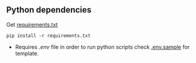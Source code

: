 ## Python dependencies

Get [requirements.txt](./requirements.txt)

```
pip install -r requirements.txt
```

- Requires _.env_ file in order to run python scripts check [.env.sample](.env.sample) for template.
